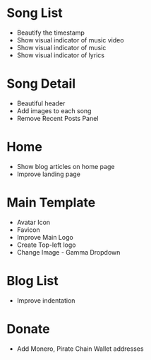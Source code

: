 # Song List

* Beautify the timestamp
* Show visual indicator of music video
* Show visual indicator of music 
* Show visual indicator of lyrics

# Song Detail

* Beautiful header
* Add images to each song
* Remove Recent Posts Panel

# Home

* Show blog articles on home page
* Improve landing page

# Main Template

* Avatar Icon
* Favicon
* Improve Main Logo
* Create Top-left logo
* Change Image - Gamma Dropdown

# Blog List

* Improve indentation

# Donate

* Add Monero, Pirate Chain Wallet addresses
